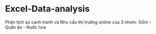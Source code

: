 # Excel-Data-analysis
Phân tích sự cạnh tranh và Nhu cầu thị trường online của 3 nhóm: Gốm - Quần áo - Nước hoa
